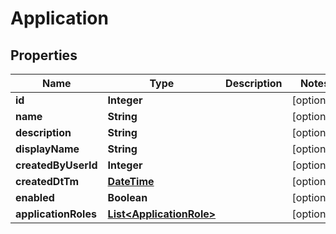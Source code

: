 
# Application

## Properties
Name | Type | Description | Notes
------------ | ------------- | ------------- | -------------
**id** | **Integer** |  |  [optional]
**name** | **String** |  |  [optional]
**description** | **String** |  |  [optional]
**displayName** | **String** |  |  [optional]
**createdByUserId** | **Integer** |  |  [optional]
**createdDtTm** | [**DateTime**](DateTime.md) |  |  [optional]
**enabled** | **Boolean** |  |  [optional]
**applicationRoles** | [**List&lt;ApplicationRole&gt;**](ApplicationRole.md) |  |  [optional]



